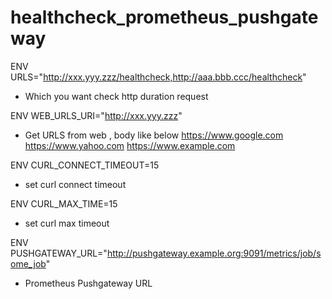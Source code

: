 # healthcheck_prometheus_pushgateway
ENV URLS="http://xxx.yyy.zzz/healthcheck,http://aaa.bbb.ccc/healthcheck"
- Which you want check http duration request

ENV WEB_URLS_URI="http://xxx.yyy.zzz"
- Get URLS from web , body like below
  https://www.google.com
  https://www.yahoo.com
  https://www.example.com

ENV CURL_CONNECT_TIMEOUT=15
- set curl connect timeout

ENV CURL_MAX_TIME=15
- set curl max timeout

ENV PUSHGATEWAY_URL="http://pushgateway.example.org:9091/metrics/job/some_job"
- Prometheus Pushgateway URL
